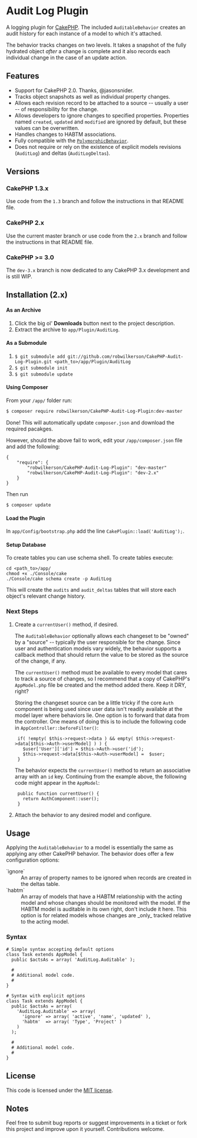 # Audit Log Plugin

A logging plugin for [CakePHP](http://cakephp.org). The included `AuditableBehavior`  creates an audit history for each instance of a model to which it's attached.

The behavior tracks changes on two levels. It takes a snapshot of the fully hydrated object _after_ a change is complete and it also records each individual change in the case of an update action.

## Features

* Support for CakePHP 2.0. Thanks, @jasonsnider.
* Tracks object snapshots as well as individual property changes.
* Allows each revision record to be attached to a source -- usually a user -- of responsibility for the change.
* Allows developers to ignore changes to specified properties. Properties named `created`, `updated` and `modified` are ignored by default, but these values can be overwritten.
* Handles changes to HABTM associations.
* Fully compatible with the [`PolymorphicBehavior`](http://bakery.cakephp.org/articles/view/polymorphic-behavior).
* Does not require or rely on the existence of explicit models revisions (`AuditLog`) and deltas (`AuditLogDeltas`).

## Versions

### CakePHP 1.3.x

Use code from the `1.3` branch and follow the instructions in that README file.

### CakePHP 2.x

Use the current master branch or use code from the `2.x` branch and follow the instructions in that README file.

### CakePHP >= 3.0

The `dev-3.x` branch is now dedicated to any CakePHP 3.x development and is still WIP. 


## Installation (2.x)

#### As an Archive

1. Click the big ol' **Downloads** button next to the project description.
1. Extract the archive to `app/Plugin/AuditLog`.

#### As a Submodule

1. `$ git submodule add git://github.com/robwilkerson/CakePHP-Audit-Log-Plugin.git <path_to>/app/Plugin/AuditLog`
1. `$ git submodule init`
1. `$ git submodule update`

#### Using Composer

From your `/app/` folder run:

```sh
$ composer require robwilkerson/CakePHP-Audit-Log-Plugin:dev-master
```    

Done! This will automatically update `composer.json` and download the required pacakges.


However, should the above fail to work, edit your `/app/composer.json` file and add the following:

    {
	    "require": {
		    "robwilkerson/CakePHP-Audit-Log-Plugin": "dev-master"
		    "robwilkerson/CakePHP-Audit-Log-Plugin": "dev-2.x"
	    }
    }

Then run 

`$ composer update`

#### Load the Plugin

In ``app/Config/bootstrap.php`` add the line ``CakePlugin::load('AuditLog');``.

#### Setup Database

To create tables you can use schema shell. To create tables execute:

    cd <path_to>/app/
    chmod +x ./Console/cake
    ./Console/cake schema create -p AuditLog

This will create the `audits` and `audit_deltas` tables that will store each object's relevant change history.

### Next Steps

1. Create a `currentUser()` method, if desired.

    The `AuditableBehavior` optionally allows each changeset to be "owned" by a "source" -- typically the user responsible for the change. Since user and authentication models vary widely, the behavior supports a callback method that should return the value to be stored as the source of the change, if any.

    The `currentUser()` method must be available to every model that cares to track a source of changes, so I recommend that a copy of CakePHP's `AppModel.php` file be created and the method added there. Keep it DRY, right?

	Storing the changeset source can be a little tricky if the core `Auth` component is being used since user data isn't readily available at the model layer where behaviors lie. One option is to forward that data from the controller. One means of doing this is to include the following code in `AppController::beforeFilter()`:

        if( !empty( $this->request->data ) && empty( $this->request->data[$this->Auth->userModel] ) ) {
          $user['User']['id'] = $this->Auth->user('id');
          $this->request->data[$this->Auth->userModel] =  $user;
        }

    The behavior expects the `currentUser()` method to return an associative array with an `id` key. Continuing from the example above, the following code might appear in the `AppModel`:

        public function currentUser() {
          return AuthComponent::user();
        }

1. Attach the behavior to any desired model and configure.

## Usage

Applying the `AuditableBehavior` to a model is essentially the same as applying any other CakePHP behavior. The behavior does offer a few configuration options:

<dl>
	<dt>`ignore`</dt>
	<dd>An array of property names to be ignored when records are created in the deltas table.</dd>
	<dt>`habtm`</dt>
	<dd>An array of models that have a HABTM relationship with the acting model and whose changes should be monitored with the model. If the HABTM model is auditable in its own right, don't include it here. This option is for related models whose changes are _only_ tracked relative to the acting model.</dd>
</dl>

### Syntax

    # Simple syntax accepting default options
    class Task extends AppModel {
      public $actsAs = array( 'AuditLog.Auditable' );

      #
      # Additional model code.
      #
    }

    # Syntax with explicit options
    class Task extends AppModel {
      public $actsAs = array(
        'AuditLog.Auditable' => array(
          'ignore' => array( 'active', 'name', 'updated' ),
          'habtm'  => array( 'Type', 'Project' )
        )
      );

      #
      # Additional model code.
      #
    }


## License

This code is licensed under the [MIT license](http://www.opensource.org/licenses/mit-license.php).

## Notes

Feel free to submit bug reports or suggest improvements in a ticket or fork this project and improve upon it yourself. Contributions welcome.
